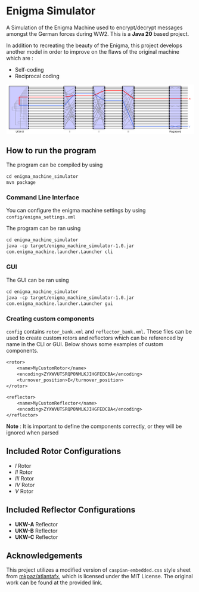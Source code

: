 # Enigma Simulator
A Simulation of the Enigma Machine used to encrypt/decrypt messages amongst the German forces during WW2. This is a **Java 20** based project.

In addition to recreating the beauty of the Enigma, this project develops another model in order to improve on the flaws of the original machine which are :
* Self-coding
* Reciprocal coding

![alt](docs/images/Enigma_gif.gif)

## How to run the program
The program can be compiled by using
```
cd enigma_machine_simulator
mvn package
```
### Command Line Interface
You can configure the enigma machine settings by using `config/enigma_settings.xml`

The program can be ran using 
```
cd enigma_machine_simulator
java -cp target/enigma_machine_simulator-1.0.jar com.enigma_machine.launcher.Launcher cli
```
### GUI
The GUI can be ran using
```
cd enigma_machine_simulator
java -cp target/enigma_machine_simulator-1.0.jar com.enigma_machine.launcher.Launcher gui
```

### Creating custom components
`config` contains `rotor_bank.xml` and `reflector_bank.xml`. These files can be used to create custom rotors and reflectors which can be referenced by name in the CLI or GUI. Below shows some examples of custom components.

```
<rotor>
    <name>MyCustomRotor</name>
    <encoding>ZYXWVUTSRQPONMLKJIHGFEDCBA</encoding>
    <turnover_position>E</turnover_position>
</rotor>
```
```
<reflector>
    <name>MyCustomReflector</name>
    <encoding>ZYXWVUTSRQPONMLKJIHGFEDCBA</encoding>
</reflector>
```
**Note** : It is important to define the components correctly, or they will be ignored when parsed

## Included Rotor Configurations
- $I$ Rotor
- $II$ Rotor
- $III$ Rotor
- $IV$ Rotor
- $V$ Rotor

## Included Reflector Configurations
- **UKW-A** Reflector
- **UKW-B** Reflector
- **UKW-C** Reflector

## Acknowledgements
This project utilizes a modified version of `caspian-embedded.css` style sheet from [mkpaz/atlantafx](https://github.com/mkpaz/atlantafx), which is licensed under the MIT License. The original work can be found at the provided link.


